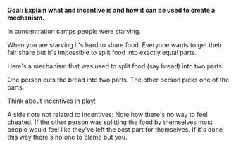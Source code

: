 **Goal: Explain what and incentive is and how it can be used to create a mechanism.**

In concentration camps people were starving.

When you are starving it's hard to share food. Everyone wants to get their fair share but it's impossible to split food into exactly equal parts.

Here's a mechanism that was used to split food (say bread) into two parts:

One person cuts the bread into two parts. The other person picks one of the parts.

Think about incentives in play!

A side note not related to incentives: Note how there's no way to feel cheated. If the other person was splitting the food by themselves most people would feel like they've left the best part for themselves. If it's done this way there's no one to blame but you.
